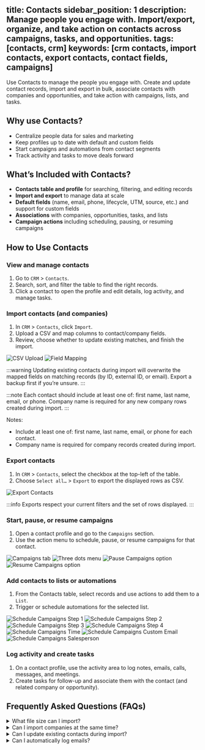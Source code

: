 title: Contacts
sidebar_position: 1
description: Manage people you engage with. Import/export, organize, and take action on contacts across campaigns, tasks, and opportunities.
tags: [contacts, crm]
keywords: [crm contacts, import contacts, export contacts, contact fields, campaigns]
---

Use Contacts to manage the people you engage with. Create and update contact records, import and export in bulk, associate contacts with companies and opportunities, and take action with campaigns, lists, and tasks.

## Why use Contacts?

- Centralize people data for sales and marketing
- Keep profiles up to date with default and custom fields
- Start campaigns and automations from contact segments
- Track activity and tasks to move deals forward

## What’s Included with Contacts?

- **Contacts table and profile** for searching, filtering, and editing records
- **Import and export** to manage data at scale
- **Default fields** (name, email, phone, lifecycle, UTM, source, etc.) and support for custom fields
- **Associations** with companies, opportunities, tasks, and lists
- **Campaign actions** including scheduling, pausing, or resuming campaigns

## How to Use Contacts

### View and manage contacts

1. Go to `CRM` > `Contacts`.
2. Search, sort, and filter the table to find the right records.
3. Click a contact to open the profile and edit details, log activity, and manage tasks.

### Import contacts (and companies)

1. In `CRM` > `Contacts`, click `Import`.
2. Upload a CSV and map columns to contact/company fields.
3. Review, choose whether to update existing matches, and finish the import.

![CSV Upload](./img/contacts/csv-upload.jpg)
![Field Mapping](./img/contacts/field-mapping.jpg)

:::warning
Updating existing contacts during import will overwrite the mapped fields on matching records (by ID, external ID, or email). Export a backup first if you’re unsure.
:::

:::note
Each contact should include at least one of: first name, last name, email, or phone. Company name is required for any new company rows created during import.
:::

Notes:

- Include at least one of: first name, last name, email, or phone for each contact.
- Company name is required for company records created during import.

### Export contacts

1. In `CRM` > `Contacts`, select the checkbox at the top-left of the table.
2. Choose `Select all…` > `Export` to export the displayed rows as CSV.

![Export Contacts](./img/contacts/export-contacts.jpg)

:::info
Exports respect your current filters and the set of rows displayed.
:::

### Start, pause, or resume campaigns

1. Open a contact profile and go to the `Campaigns` section.
2. Use the action menu to schedule, pause, or resume campaigns for that contact.

![Campaigns tab](./img/contacts/pause-resume-campaigns/campaigns-tab.jpg)
![Three dots menu](./img/contacts/pause-resume-campaigns/three-dots-menu.jpg)
![Pause Campaigns option](./img/contacts/pause-resume-campaigns/pause-campaigns-option.jpg)
![Resume Campaigns option](./img/contacts/pause-resume-campaigns/resume-campaigns-option.jpg)

### Add contacts to lists or automations

1. From the Contacts table, select records and use actions to add them to a `List`.
2. Trigger or schedule automations for the selected list.

![Schedule Campaigns Step 1](./img/crm-contacts/schedule_campaigns_step1.jpg)
![Schedule Campaigns Step 2](./img/crm-contacts/schedule_campaigns_step2.jpg)
![Schedule Campaigns Step 3](./img/crm-contacts/schedule_campaigns_step3.jpg)
![Schedule Campaigns Step 4](./img/crm-contacts/schedule_campaigns_step4.jpg)
![Schedule Campaigns Time](./img/crm-contacts/schedule_campaigns_time.jpg)
![Schedule Campaigns Custom Email](./img/crm-contacts/schedule_campaigns_custom.jpg)
![Schedule Campaigns Salesperson](./img/crm-contacts/schedule_campaigns_salesperson.jpg)

### Log activity and create tasks

1. On a contact profile, use the activity area to log notes, emails, calls, messages, and meetings.
2. Create tasks for follow-up and associate them with the contact (and related company or opportunity).

## Frequently Asked Questions (FAQs)

<details>
<summary>What file size can I import?</summary>

CSV imports up to 5 MB are supported. Depending on fields, this typically allows tens of thousands of contacts per import.
</details>

<details>
<summary>Can I import companies at the same time?</summary>

Yes. During import, map CSV columns to either contact or company fields. New companies will be created when needed.
</details>

<details>
<summary>Can I update existing contacts during import?</summary>

Yes. Choose to update matches by ID, external ID, or email when reviewing the import.
</details>

<details>
<summary>Can I automatically log emails?</summary>

Yes. Set up email auto-BCC and forwarding so sales emails are captured to the appropriate contact records.
</details>


